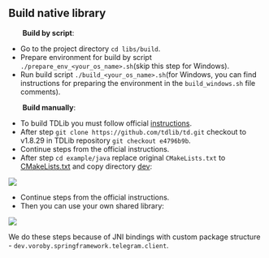 ## Build native library

&nbsp;&nbsp;&nbsp;&nbsp;&nbsp;&nbsp;&nbsp;**Build by script**:

* Go to the project directory `cd libs/build`.
* Prepare environment for build by script `./prepare_env_<your_os_name>.sh`(skip this step for Windows).
* Run build script `./build_<your_os_name>.sh`(for Windows, you can find instructions for preparing the environment 
in the `build_windows.sh` file comments).

&nbsp;&nbsp;&nbsp;&nbsp;&nbsp;&nbsp;&nbsp;**Build manually**:

* To build TDLib you must follow official [instructions](https://tdlib.github.io/td/build.html?language=Java).
* After step `git clone https://github.com/tdlib/td.git` checkout to v1.8.29 in TDLib repository `git checkout e4796b9b`.
* Continue steps from the official instructions.
* After step `cd example/java` 
replace original `CMakeLists.txt` to [CMakeLists.txt](https://github.com/p-vorobyev/spring-boot-starter-telegram/blob/master/libs/build/CMakeLists.txt) 
and copy directory [dev](https://github.com/p-vorobyev/spring-boot-starter-telegram/blob/master/libs/build/dev): 

![](https://github.com/p-vorobyev/spring-boot-starter-telegram/blob/master/img/custome_package_client.png)

* Continue steps from the official instructions.
* Then you can use your own shared library:

![](https://github.com/p-vorobyev/spring-boot-starter-telegram/blob/master/img/tdjni.png)


We do these steps because of JNI bindings with custom package structure - `dev.voroby.springframework.telegram.client`. 
